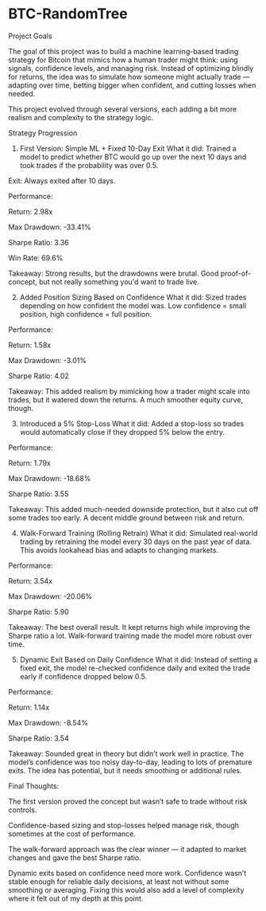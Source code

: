 # BTC-RandomTree

Project Goals

The goal of this project was to build a machine learning-based trading strategy for Bitcoin that mimics how a human trader might think: using signals, confidence levels, and managing risk. Instead of optimizing blindly for returns, the idea was to simulate how someone might actually trade — adapting over time, betting bigger when confident, and cutting losses when needed.

This project evolved through several versions, each adding a bit more realism and complexity to the strategy logic.

Strategy Progression
1. First Version: Simple ML + Fixed 10-Day Exit
What it did: Trained a model to predict whether BTC would go up over the next 10 days and took trades if the probability was over 0.5.

Exit: Always exited after 10 days.

Performance:

Return: 2.98x

Max Drawdown: -33.41%

Sharpe Ratio: 3.36

Win Rate: 69.6%

Takeaway: Strong results, but the drawdowns were brutal. Good proof-of-concept, but not really something you'd want to trade live.

2. Added Position Sizing Based on Confidence
What it did: Sized trades depending on how confident the model was. Low confidence = small position, high confidence = full position.

Performance:

Return: 1.58x

Max Drawdown: -3.01%

Sharpe Ratio: 4.02

Takeaway: This added realism by mimicking how a trader might scale into trades, but it watered down the returns. A much smoother equity curve, though.

3. Introduced a 5% Stop-Loss
What it did: Added a stop-loss so trades would automatically close if they dropped 5% below the entry.

Performance:

Return: 1.79x

Max Drawdown: -18.68%

Sharpe Ratio: 3.55

Takeaway: This added much-needed downside protection, but it also cut off some trades too early. A decent middle ground between risk and return.

4. Walk-Forward Training (Rolling Retrain)
What it did: Simulated real-world trading by retraining the model every 30 days on the past year of data. This avoids lookahead bias and adapts to changing markets.

Performance:

Return: 3.54x

Max Drawdown: -20.06%

Sharpe Ratio: 5.90

Takeaway: The best overall result. It kept returns high while improving the Sharpe ratio a lot. Walk-forward training made the model more robust over time.

5. Dynamic Exit Based on Daily Confidence
What it did: Instead of setting a fixed exit, the model re-checked confidence daily and exited the trade early if confidence dropped below 0.5.

Performance:

Return: 1.14x

Max Drawdown: -8.54%

Sharpe Ratio: 3.54

Takeaway: Sounded great in theory but didn’t work well in practice. The model’s confidence was too noisy day-to-day, leading to lots of premature exits. The idea has potential, but it needs smoothing or additional rules.

Final Thoughts:

The first version proved the concept but wasn’t safe to trade without risk controls.

Confidence-based sizing and stop-losses helped manage risk, though sometimes at the cost of performance.

The walk-forward approach was the clear winner — it adapted to market changes and gave the best Sharpe ratio.

Dynamic exits based on confidence need more work. Confidence wasn’t stable enough for reliable daily decisions, at least not without some smoothing or averaging. Fixing this would also add a level of complexity where it felt out of my depth at this point. 
